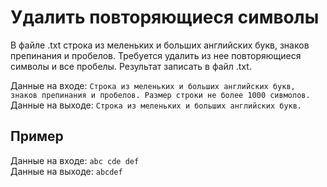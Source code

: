 # Удалить повторяющиеся символы
В файле .txt строка из меленьких и больших английских букв, знаков препинания и пробелов. Требуется удалить из нее повторяющиеся символы и все пробелы. Результат записать в файл .txt. 

Данные на входе: 	`Строка из меленьких и больших английских букв, знаков препинания и пробелов. Размер строки не более 1000 сивмолов.`  
Данные на выходе: 	`Строка из меленьких и больших английских букв.` 

## Пример
Данные на входе: 	`abc cde def`  
Данные на выходе: 	`abcdef` 